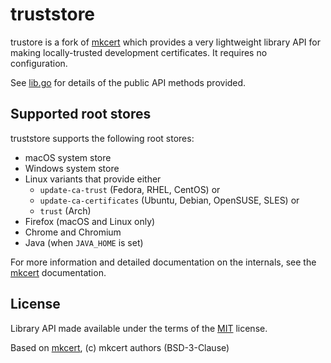 # truststore

trustore is a fork of [mkcert](https://github.com/FiloSottile/mkcert) which
provides a very lightweight library API for making locally-trusted development
certificates. It requires no configuration.

See [lib.go](./lib.go) for details of the public API methods provided.

## Supported root stores

truststore supports the following root stores:

* macOS system store
* Windows system store
* Linux variants that provide either
  * `update-ca-trust` (Fedora, RHEL, CentOS) or
  * `update-ca-certificates` (Ubuntu, Debian, OpenSUSE, SLES) or
  * `trust` (Arch)
* Firefox (macOS and Linux only)
* Chrome and Chromium
* Java (when `JAVA_HOME` is set)

For more information and detailed documentation on the internals, see the
[mkcert](https://github.com/FiloSottile/mkcert) documentation.

## License

Library API made available under the terms of the [MIT](./LICENSE) license.

Based on [mkcert](https://github.com/FiloSottile/mkcert), (c) mkcert authors (BSD-3-Clause)
